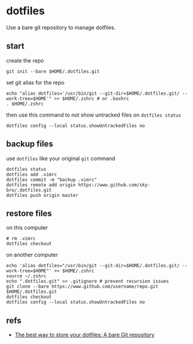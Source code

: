 # dotfiles

Use a bare git repository to manage dotfiles.

## start

create the repo

```shell
git init --bare $HOME/.dotfiles.git
```

set git alias for the repo

```shell
echo "alias dotfiles='/usr/bin/git --git-dir=$HOME/.dotfiles.git/ --work-tree=$HOME'" >> $HOME/.zshrc # or .bashrc
. $HOME/.zshrc
```

then use this command to not show untracked files on `dotfiles status`

```shell
dotfiles config --local status.showUntrackedFiles no
```

## backup files

use `dotfiles` like your original `git` command

```shell
dotfiles status
dotfiles add .vimrc
dotfiles commit -m "backup .vimrc"
dotfiles remote add origin https://www.github.com/sky-bro/.dotfiles.git
dotfiles push origin master
```

## restore files

on this computer

```shell
# rm .vimrc
dotfiles checkout
```

on another computer

```shell
echo 'alias dotfiles="/usr/bin/git --git-dir=$HOME/.dotfiles.git/ --work-tree=$HOME"' >> $HOME/.zshrc
source ~/.zshrc
echo ".dotfiles.git" >> .gitignore # prevent recursion issues
git clone --bare https://www.github.com/username/repo.git $HOME/.dotfiles.git
dotfiles checkout
dotfiles config --local status.showUntrackedFiles no
```

## refs

* [The best way to store your dotfiles: A bare Git repository](https://www.atlassian.com/git/tutorials/dotfiles)
